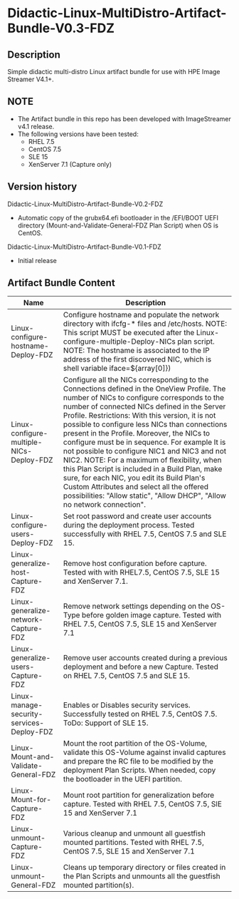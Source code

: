 # Didactic-Linux-MultiDistro-Artifact-Bundle-V0.3-FDZ

## Description

Simple didactic multi-distro Linux artifact bundle for use with HPE Image Streamer V4.1+.

## NOTE

* The Artifact bundle in this repo has been developed with ImageStreamer v4.1 release.
* The following versions have been tested:
  * RHEL 7.5
  * CentOS 7.5
  * SLE 15
  * XenServer 7.1 (Capture only)

## Version history

Didactic-Linux-MultiDistro-Artifact-Bundle-V0.2-FDZ

* Automatic copy of the grubx64.efi bootloader in the /EFI/BOOT UEFI directory (Mount-and-Validate-General-FDZ Plan Script) when OS is CentOS.

Didactic-Linux-MultiDistro-Artifact-Bundle-V0.1-FDZ

* Initial release

## Artifact Bundle Content

Name | Description
-|-
Linux-configure-hostname-Deploy-FDZ | Configure hostname and populate the network directory with ifcfg-* files and /etc/hosts. NOTE: This script MUST be executed after the Linux-configure-multiple-Deploy-NICs plan script. NOTE: The hostname is associated to the IP address of the first discovered NIC, which is shell variable iface=${array[0]})
Linux-configure-multiple-NICs-Deploy-FDZ | Configure all the NICs corresponding to the Connections defined in the OneView Profile. The number of NICs to configure corresponds to the number of connected NICs defined in the Server Profile. Restrictions: With this version, it is not possible to configure less NICs than connections present in the Profile. Moreover, the NICs to configure must be in sequence. For example It is not possible to configure NIC1 and NIC3 and not NIC2. NOTE: For a maximum of flexibility, when this Plan Script is included in a Build Plan, make sure, for each NIC, you edit its Build Plan's Custom Attributes and select all the offered possibilities: "Allow static", "Allow DHCP", "Allow no network connection".
Linux-configure-users-Deploy-FDZ | Set root password and create user accounts during the deployment process. Tested successfully with RHEL 7.5, CentOS 7.5 and SLE 15.
Linux-generalize-host-Capture-FDZ | Remove host configuration before capture. Tested with with RHEL7.5, CentOS 7.5, SLE 15 and XenServer 7.1.
Linux-generalize-network-Capture-FDZ | Remove network settings depending on the OS-Type before golden image capture. Tested with RHEL 7.5, CentOS 7.5, SLE 15 and XenServer 7.1
Linux-generalize-users-Capture-FDZ | Remove user accounts created during a previous deployment and before a new Capture. Tested on RHEL 7.5, CentOS 7.5 and SLE 15.
Linux-manage-security-services-Deploy-FDZ | Enables or Disables security services. Successfully tested on RHEL 7.5, CentOS 7.5. ToDo: Support of SLE 15.
Linux-Mount-and-Validate-General-FDZ | Mount the root partition of the OS-Volume, validate this OS-Volume against invalid captures and prepare the RC file to be modified by the deployment Plan Scripts. When needed, copy the bootloader in the UEFI partition.
Linux-Mount-for-Capture-FDZ | Mount root partition for generalization before capture. Tested with RHEL 7.5, CentOS 7.5, SlE 15 and XenServer 7.1
Linux-unmount-Capture-FDZ | Various cleanup and unmount all guestfish mounted partitions. Tested with RHEL 7.5, CentOS 7.5, SLE 15 and XenServer 7.1
Linux-unmount-General-FDZ | Cleans up temporary directory or files created in the Plan Scripts and unmounts all the guestfish mounted partition(s).


